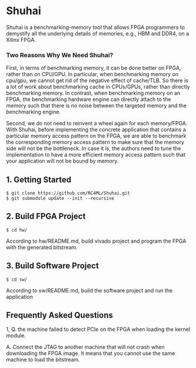 # Shuhai
Shuhai is a benchmarking-memory tool that allows FPGA programmers to demystify all the underlying details of memories, e.g., HBM and DDR4, on a Xilinx FPGA. 
### Two Reasons Why We Need Shuhai? 
First, in terms of benchmarking memory, it can be done better on FPGA, rather than on CPU/GPU. 
In particular, when benchmarking memory on cpu/gpu, we cannot get rid of the negative effect of cache/TLB. So there is a lot of work about benchmarking cache in CPUs/GPUs, rather than directly benchmarking memory. 
In contrast, when benchmarking memory on an FPGA, the benchmarking hardware engine can directly attach to the memory such that there is no noise between the targeted memory and the benchmarking engine.

Second, we do not need to reinvent a wheel again for each memory/FPGA. With Shuhai, before implementing the concrete application that contains a particular memory access pattern on the FPGA, we are able to benchmark the corresponding memory access pattern to make sure that the memory side will not be the bottleneck. In case it is, the authors need to tune the implementation to have a more efficient memory access pattern such that your application will not be bound by memory. 


## 1. Getting Started
```
$ git clone https://github.com/RC4ML/Shuhai.git
$ git submodule update --init --recursive
```

## 2. Build FPGA Project
```
$ cd hw/
```
According to hw/README.md, build vivado project and program the FPGA with the generated bitstream. 

## 3. Build Software Project
```
$ cd sw/
```
According to sw/README.md, build the software project and run the application


## Frequently Asked Questions
1, Q. the machine failed to detect PCIe on the FPGA when loading the kernel module.

   A. Connect the JTAG to another machine that will not crash when downloading the FPGA image. It means that you cannot use the same machine to load the bitstream. 
